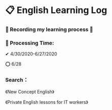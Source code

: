 # 📋 English Learning Log
### 📝 Recording my learning process 🎯

### 📅 Processing Time:
✔ 4/30/2020-6/27/2020

⭕ 6/28

### Search：
《New Concept English》

《Private English lessons for IT workers》
